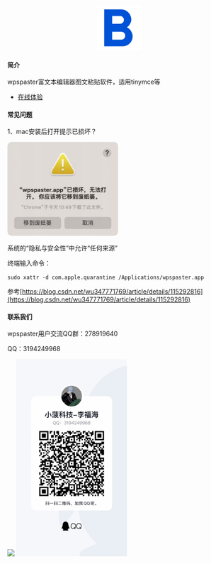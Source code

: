 <p align="center">
  <img width="100" src="./img/xoobom-logo.png">
</p>

#### 简介

wpspaster富文本编辑器图文粘贴软件，适用tinymce等

- [在线体验](http://xoobom.com:8020/#/rich-text-editor/tinymce) 



#### 常见问题

1、mac安装后打开提示已损坏？

<div>
  <img width="250" src="./img/已损坏提示.jpeg">
</div>

系统的“隐私与安全性”中允许“任何来源”

终端输入命令：

```
sudo xattr -d com.apple.quarantine /Applications/wpspaster.app
```

参考[https://blog.csdn.net/wu347771769/article/details/115292816](https://blog.csdn.net/wu347771769/article/details/115292816)



#### 联系我们

wpspaster用户交流QQ群：278919640

QQ：3194249968

<div>
  <img width="250" src="./img/QQ群.jpeg">
  <img width="250" src="./img/QQ.jpg">
</div>




